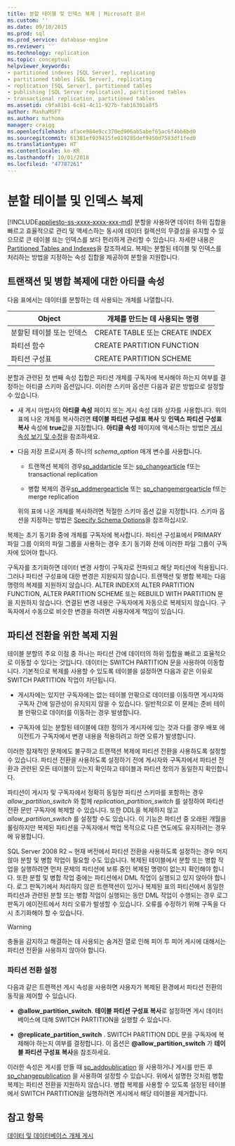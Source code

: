 ```yaml
---
title: 분할 테이블 및 인덱스 복제 | Microsoft 문서
ms.custom: ''
ms.date: 09/10/2015
ms.prod: sql
ms.prod_service: database-engine
ms.reviewer: ''
ms.technology: replication
ms.topic: conceptual
helpviewer_keywords:
- partitioned indexes [SQL Server], replicating
- partitioned tables [SQL Server], replicating
- replication [SQL Server], partitioned tables
- publishing [SQL Server replication], partitioned tables
- transactional replication, partitioned tables
ms.assetid: c9fa81b1-6c81-4c11-927b-fab16301a8f5
author: MashaMSFT
ms.author: mathoma
manager: craigg
ms.openlocfilehash: aface984e9cc370ed906ab5abef65ac6f4bb6bd0
ms.sourcegitcommit: 61381ef939415fe019285def9450d7583df1fed0
ms.translationtype: HT
ms.contentlocale: ko-KR
ms.lasthandoff: 10/01/2018
ms.locfileid: "47787261"
---
```

# <a name="replicate-partitioned-tables-and-indexes"></a>분할 테이블 및 인덱스 복제
[!INCLUDE[appliesto-ss-xxxx-xxxx-xxx-md](../../../includes/appliesto-ss-xxxx-xxxx-xxx-md.md)]
  분할을 사용하면 데이터 하위 집합을 빠르고 효율적으로 관리 및 액세스하는 동시에 데이터 컬렉션의 무결성을 유지할 수 있으므로 큰 테이블 또는 인덱스를 보다 편리하게 관리할 수 있습니다. 자세한 내용은 [Partitioned Tables and Indexes](../../../relational-databases/partitions/partitioned-tables-and-indexes.md)을 참조하세요. 복제는 분할된 테이블 및 인덱스를 처리하는 방법을 지정하는 속성 집합을 제공하여 분할을 지원합니다.  
  
## <a name="article-properties-for-transactional-and-merge-replication"></a>트랜잭션 및 병합 복제에 대한 아티클 속성  
 다음 표에서는 데이터를 분할하는 데 사용되는 개체를 나열합니다.  
  
|Object|개체를 만드는 데 사용되는 명령|  
|------------|----------------------|  
|분할된 테이블 또는 인덱스|CREATE TABLE 또는 CREATE INDEX|  
|파티션 함수|CREATE PARTITION FUNCTION|  
|파티션 구성표|CREATE PARTITION SCHEME|  
  
 분할과 관련된 첫 번째 속성 집합은 파티션 개체를 구독자에 복사해야 하는지 여부를 결정하는 아티클 스키마 옵션입니다. 이러한 스키마 옵션은 다음과 같은 방법으로 설정할 수 있습니다.  
  
-   새 게시 마법사의 **아티클 속성** 페이지 또는 게시 속성 대화 상자를 사용합니다. 위의 표에 나온 개체를 복사하려면 **테이블 파티션 구성표 복사** 및 **인덱스 파티션 구성표 복사** 속성에 **true**값을 지정합니다. **아티클 속성** 페이지에 액세스하는 방법은 [게시 속성 보기 및 수정](../../../relational-databases/replication/publish/view-and-modify-publication-properties.md)을 참조하세요.  
  
-   다음 저장 프로시저 중 하나의 *schema_option* 매개 변수를 사용합니다.  
  
    -   트랜잭션 복제의 경우[sp_addarticle](../../../relational-databases/system-st또는ed-procedures/sp-addarticle-transact-sql.md) 또는 [sp_changearticle](../../../relational-databases/system-st또는ed-procedures/sp-changearticle-transact-sql.md) f또는 transactional replication  
  
    -   병합 복제의 경우[sp_addmergearticle](../../../relational-databases/system-st또는ed-procedures/sp-addmergearticle-transact-sql.md) 또는 [sp_changemergearticle](../../../relational-databases/system-st또는ed-procedures/sp-changemergearticle-transact-sql.md) f또는 merge replication  
  
     위의 표에 나온 개체를 복사하려면 적절한 스키마 옵션 값을 지정합니다. 스키마 옵션을 지정하는 방법은 [Specify Schema Options](../../../relational-databases/replication/publish/specify-schema-options.md)을 참조하십시오.  
  
 복제는 초기 동기화 중에 개체를 구독자에 복사합니다. 파티션 구성표에서 PRIMARY 파일 그룹 이외의 파일 그룹을 사용하는 경우 초기 동기화 전에 이러한 파일 그룹이 구독자에 있어야 합니다.  
  
 구독자를 초기화하면 데이터 변경 사항이 구독자로 전파되고 해당 파티션에 적용됩니다. 그러나 파티션 구성표에 대한 변경은 지원되지 않습니다. 트랜잭션 및 병합 복제는 다음 명령의 복제를 지원하지 않습니다. ALTER INDEX의 ALTER PARTITION FUNCTION, ALTER PARTITION SCHEME 또는 REBUILD WITH PARTITION 문을 지원하지 않습니다. 연결된 변경 내용은 구독자에게 자동으로 복제되지 않습니다. 구독자에서 수동으로 비슷한 변경을 하려면 사용자에게 책임이 있습니다.  
  
## <a name="replication-support-for-partition-switching"></a>파티션 전환을 위한 복제 지원  
 테이블 분할의 주요 이점 중 하나는 파티션 간에 데이터의 하위 집합을 빠르고 효율적으로 이동할 수 있다는 것입니다. 데이터는 SWITCH PARTITION 문을 사용하여 이동합니다. 기본적으로 복제를 사용할 수 있도록 테이블을 설정하면 다음과 같은 이유로 SWITCH PARTITION 작업이 차단됩니다.  
  
-   게시자에는 있지만 구독자에는 없는 테이블 안팎으로 데이터를 이동하면 게시자와 구독자 간에 일관성이 유지되지 않을 수 있습니다. 일반적으로 이 문제는 준비 테이블 안팎으로 데이터를 이동하는 경우 발생합니다.  
  
-   구독자에 있는 분할된 테이블에 대한 정의가 게시자에 있는 것과 다를 경우 배포 에이전트가 구독자에서 변경 내용을 적용하려고 하면 오류가 발생합니다.  
  
 이러한 잠재적인 문제에도 불구하고 트랜잭션 복제에 파티션 전환을 사용하도록 설정할 수 있습니다. 파티션 전환을 사용하도록 설정하기 전에 게시자와 구독자에서 파티션 전환과 관련된 모든 테이블이 있는지 확인하고 테이블과 파티션 정의가 동일한지 확인합니다.  
  
 파티션이 게시자 및 구독자에서 정확히 동일한 파티션 스키마를 포함하는 경우 *allow_partition_switch* 와 함께 *replication_partition_switch* 를 설정하여 파티션 전환 문만 구독자에 복제할 수 있습니다. 또한 DDL을 복제하지 않고 *allow_partition_switch* 를 설정할 수도 있습니다. 이 기능은 파티션 중 오래된 개월을 롤링하지만 복제된 파티션을 구독자에서 백업 목적으로 다른 연도에도 유지하려는 경우에 유용합니다.  
  
 SQL Server 2008 R2 ~ 현재 버전에서 파티션 전환을 사용하도록 설정하는 경우 머지않아 분할 및 병합 작업이 필요할 수도 있습니다. 복제된 테이블에서 분할 또는 병합 작업을 실행하려면 먼저 문제의 파티션에 보류 중인 복제된 명령이 없는지 확인해야 합니다. 또한 분할 및 병합 작업 중에는 파티션에서 DML 작업이 실행되고 있지 않아야 합니다. 로그 판독기에서 처리하지 않은 트랜잭션이 있거나 복제된 표의 파티션에서 동일한 파티션과 관련된 분할 또는 병합 작업이 실행되는 동안 DML 작업이 수행되는 경우 로그 판독기 에이전트에서 처리 오류가 발생할 수 있습니다. 오류를 수정하기 위해 구독을 다시 초기화해야 할 수 있습니다.  
  
> [!WARNING]  
>  충돌을 감지하고 해결하는 데 사용되는 숨겨진 열로 인해 피어 투 피어 게시에 대해서는 파티션 전환을 사용하지 않아야 합니다.  
  
### <a name="enabling-partition-switching"></a>파티션 전환 설정  
 다음과 같은 트랜잭션 게시 속성을 사용하면 사용자가 복제된 환경에서 파티션 전환의 동작을 제어할 수 있습니다.  
  
-   **@allow_partition_switch**. **테이블 파티션 구성표 복사**로 설정하면 게시 데이터베이스에 대해 SWITCH PARTITION을 실행할 수 있습니다.  
  
-   **@replicate_partition_switch** . SWITCH PARTITION DDL 문을 구독자에 복제해야 하는지 여부를 결정합니다. 이 옵션은 **@allow_partition_switch** 가 **테이블 파티션 구성표 복사**을 참조하세요.  
  
 이러한 속성은 게시를 만들 때 [sp_addpublication](../../../relational-databases/system-stored-procedures/sp-addpublication-transact-sql.md) 을 사용하거나 게시를 만든 후 [sp_changepublication](../../../relational-databases/system-stored-procedures/sp-changepublication-transact-sql.md) 을 사용하여 설정할 수 있습니다. 위에서 설명한 것처럼 병합 복제는 파티션 전환을 지원하지 않습니다. 병합 복제를 사용할 수 있도록 설정된 테이블에서 SWITCH PARTITION을 실행하려면 게시에서 해당 테이블을 제거합니다.  
  
## <a name="see-also"></a>참고 항목  
 [데이터 및 데이터베이스 개체 게시](../../../relational-databases/replication/publish/publish-data-and-database-objects.md)  
  
  
